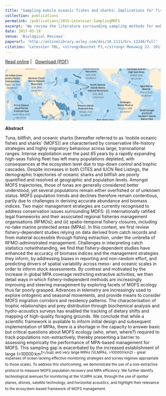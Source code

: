 ```yaml
---
title: "Sampling mobile oceanic fishes and sharks: Implications for fisheries and conservation planning"
collection: publications
permalink: /publications/2015-Letessier-SamplingMOFS
excerpt: 'We review the literature surrounding sampling methods for mobile oceanic fishes and sharks (MOFs) and offer perspectives on future avenues of research, particularly in the context of global declines in marine predator populations and a corresponding expansion of space-based management in offshore waters.'
date: 2017-05-18
venue: 'Biological Reviews'
paperurl: 'http://onlinelibrary.wiley.com/doi/10.1111/brv.12246/full'
citation: 'Letessier TBL, <strong>Bouchet PJ,</strong> Meeuwig JJ. 2017. Sampling mobile oceanic fishes and sharks: Implications for fisheries and conservation planning. <em>Biological Reviews</em>, 92(2): 627–646.'
---
```

<i class="fa fa-link" aria-hidden="true"></i> <a href="http://onlinelibrary.wiley.com/doi/10.1111/brv.12246/full"> Read online</a>&nbsp;<span>&#124;</span> &nbsp;<i class="fa fa-file-pdf-o" aria-hidden="true"></i> <a href="https://phbouchet.github.io/files/Letessier-2015-SamplingFishes.pdf">  Download (PDF)</a>

<img src='/images/Letessier2015-Sampling-hero.jpg'>
<br>

<strong>Abstract</strong>

Tuna, billfish, and oceanic sharks [hereafter referred to as ‘mobile oceanic fishes and sharks’ (MOFS)] are characterised by conservative life-history strategies and highly migratory behaviour across large, transnational ranges. Intense exploitation over the past 65 years by a rapidly expanding high-seas fishing fleet has left many populations depleted, with consequences at the ecosystem level due to top-down control and trophic cascades. Despite increases in both CITES and IUCN Red Listings, the demographic trajectories of oceanic sharks and billfish are poorly quantified and resolved at geographic and population levels. Amongst MOFS trajectories, those of tunas are generally considered better understood, yet several populations remain either overfished or of unknown status. MOFS population trends and declines therefore remain contentious, partly due to challenges in deriving accurate abundance and biomass indices. Two major management strategies are currently recognised to address conservation issues surrounding MOFS: (i) internationally ratified legal frameworks and their associated regional fisheries management organisations (RFMOs); and (ii) spatio-temporal fishery closures, including no-take marine protected areas (MPAs). In this context, we first review fishery-dependent studies relying on data derived from catch records and from material accessible through fishing extraction, under the umbrella of RFMO-administrated management. Challenges in interpreting catch statistics notwithstanding, we find that fishery-dependent studies have enhanced the accuracy of biomass indices and the management strategies they inform, by addressing biases in reporting and non-random effort, and predicting drivers of spatial variability across meso- and oceanic scales in order to inform stock assessments. By contrast and motivated by the increase in global MPA coverage restricting extractive activities, we then detail ways in which fishery-independent methods are increasingly improving and steering management by exploring facets of MOFS ecology thus far poorly grasped. Advances in telemetry are increasingly used to explore ontogenic and seasonal movements, and provide means to consider MOFS migration corridors and residency patterns. The characterisation of trophic relationships and prey distribution through biochemical analysis and hydro-acoustics surveys has enabled the tracking of dietary shifts and mapping of high-quality foraging grounds. We conclude that while a scientific framework is available to inform initial design and subsequent implementation of MPAs, there is a shortage in the capacity to answer basic but critical questions about MOFS ecology (who, when, where?) required to track populations non-extractively, thereby presenting a barrier to assessing empirically the performance of MPA-based management for MOFS. This sampling gap is exacerbated by the increased establishment of large (>10000 km<sup>2</sup) and very large MPAs (VLMPAs, >100000 km2) - great expanses of ocean lacking effective monitoring strategies and survey regimes appropriate to those scales. To address this shortcoming, we demonstrate the use of a non-extractive protocol to measure MOFS population recovery and MPA efficiency. We further identify technological avenues for monitoring at the VLMPA scale, through the use of spotter planes, drones, satellite technology, and horizontal acoustics, and highlight their relevance to the ecosystem-based framework of MOFS management.
